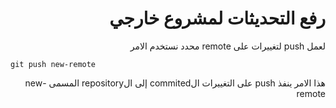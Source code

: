 <div dir="rtl">

# رفع التحديثات لمشروع خارجي


لعمل push لتغييرات على remote محدد نستخدم الامر


</div>

```
git push new-remote
```

<div dir="rtl">

هذا الامر ينفذ push على التغييرات الcommited إلى الrepository المسمى new-remote


</div>



